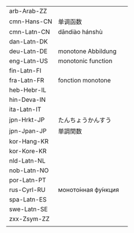 | | | |
|-|-|-|
| arb-Arab-ZZ |  |  |
| cmn-Hans-CN | 单调函数 |  |
| cmn-Latn-CN | dāndiào hánshù |  |
| dan-Latn-DK |  |  |
| deu-Latn-DE | monotone Abbildung |  |
| eng-Latn-US | monotonic function |  |
| fin-Latn-FI |  |  |
| fra-Latn-FR | fonction monotone |  |
| heb-Hebr-IL |  |  |
| hin-Deva-IN |  |  |
| ita-Latn-IT |  |  |
| jpn-Hrkt-JP | たんちょうかんすう |  |
| jpn-Jpan-JP | 単調関数 |  |
| kor-Hang-KR |  |  |
| kor-Kore-KR |  |  |
| nld-Latn-NL |  |  |
| nob-Latn-NO |  |  |
| por-Latn-PT |  |  |
| rus-Cyrl-RU | моното́нная фу́нкция |  |
| spa-Latn-ES |  |  |
| swe-Latn-SE |  |  |
| zxx-Zsym-ZZ |  |  |
|  |  |  |
